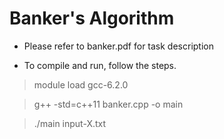 # Banker's Algorithm


* Please refer to banker.pdf for task description

* To compile and run, follow the steps.


> module load gcc-6.2.0

> g++ -std=c++11 banker.cpp -o main

> ./main input-X.txt
